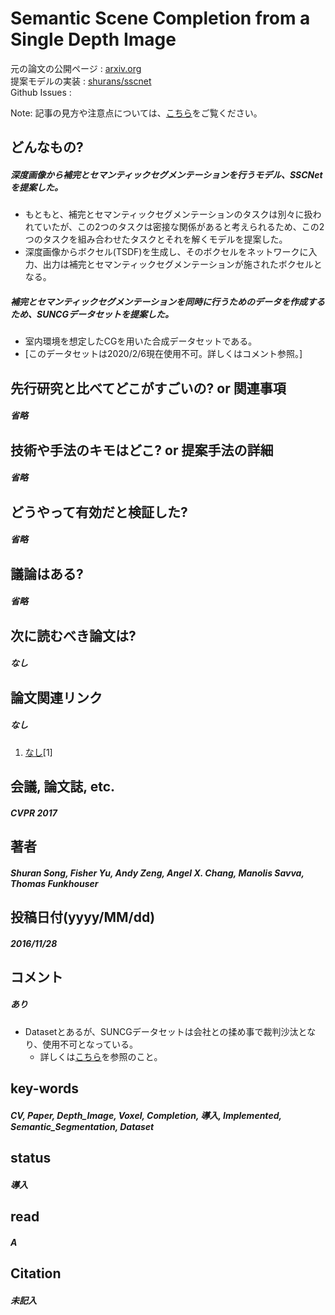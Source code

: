 # Semantic Scene Completion from a Single Depth Image

元の論文の公開ページ : [arxiv.org](https://arxiv.org/abs/1611.08974)  
提案モデルの実装 : [shurans/sscnet](https://github.com/shurans/sscnet)  
Github Issues : []()  

Note: 記事の見方や注意点については、[こちら](/)をご覧ください。

## どんなもの?
##### 深度画像から補完とセマンティックセグメンテーションを行うモデル、SSCNetを提案した。
- もともと、補完とセマンティックセグメンテーションのタスクは別々に扱われていたが、この2つのタスクは密接な関係があると考えられるため、この2つのタスクを組み合わせたタスクとそれを解くモデルを提案した。
- 深度画像からボクセル(TSDF)を生成し、そのボクセルをネットワークに入力、出力は補完とセマンティックセグメンテーションが施されたボクセルとなる。

##### 補完とセマンティックセグメンテーションを同時に行うためのデータを作成するため、SUNCGデータセットを提案した。
- 室内環境を想定したCGを用いた合成データセットである。
- [このデータセットは2020/2/6現在使用不可。詳しくはコメント参照。]

## 先行研究と比べてどこがすごいの? or 関連事項
##### 省略

## 技術や手法のキモはどこ? or 提案手法の詳細
##### 省略

## どうやって有効だと検証した?
##### 省略

## 議論はある?
##### 省略

## 次に読むべき論文は?
##### なし

## 論文関連リンク
##### なし
1. [なし]()[1]

## 会議, 論文誌, etc.
##### CVPR 2017

## 著者
##### Shuran Song, Fisher Yu, Andy Zeng, Angel X. Chang, Manolis Savva, Thomas Funkhouser

## 投稿日付(yyyy/MM/dd)
##### 2016/11/28

## コメント
##### あり
- Datasetとあるが、SUNCGデータセットは会社との揉め事で裁判沙汰となり、使用不可となっている。
  - 詳しくは[こちら](https://futurism.com/tech-suing-facebook-princeton-data)を参照のこと。

## key-words
##### CV, Paper, Depth_Image, Voxel, Completion, 導入, Implemented, Semantic_Segmentation, Dataset

## status
##### 導入

## read
##### A

## Citation
##### 未記入
